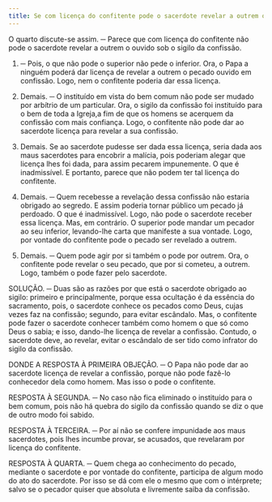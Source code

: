```yaml
---
title: Se com licença do confitente pode o sacerdote revelar a outrem o pecado ouvido sob o sigilo da confissão
---
```


O quarto discute-se assim. ─ Parece que com licença do confitente não pode o sacerdote revelar a outrem o ouvido sob o sigilo da confissão.  

1. ─ Pois, o que não pode o superior não pede o inferior. Ora, o Papa a ninguém poderá dar licença de revelar a outrem o pecado ouvido em confissão. Logo, nem o confitente poderia dar essa licença.  

2. Demais. ─ O instituído em vista do bem comum não pode ser mudado por arbítrio de um particular. Ora, o sigilo da confissão foi instituído para o bem de toda a Igreja,a fim de que os homens se acerquem da confissão com mais confiança. Logo, o confitente não pode dar ao sacerdote licença para revelar a sua confissão.  

3. Demais. Se ao sacerdote pudesse ser dada essa licença, seria dada aos maus sacerdotes para encobrir a malícia, pois poderiam alegar que licença lhes foi dada, para assim pecarem impunemente. O que é inadmissível. E portanto, parece que não podem ter tal licença do confitente.  

4. Demais. ─ Quem recebesse a revelação dessa confissão não estaria obrigado ao segredo. E assim poderia tornar público um pecado já perdoado. O que é inadmissível. Logo, não pode o sacerdote receber essa licença.  Mas, em contrário. O superior pode mandar um pecador ao seu inferior, levando-lhe carta que manifeste a sua vontade. Logo, por vontade do confitente pode o pecado ser revelado a outrem.  

2. Demais. ─ Quem pode agir por si também o pode por outrem. Ora, o confitente pode revelar o seu pecado, que por si cometeu, a outrem. Logo, também o pode fazer pelo sacerdote.  

SOLUÇÃO. ─ Duas são as razões por que está o sacerdote obrigado ao sigilo: primeiro e principalmente, porque essa ocultação é da essência do sacramento, pois, o sacerdote conhece os pecados como Deus, cujas vezes faz na confissão; segundo, para evitar escândalo. Mas, o confitente pode fazer o sacerdote conhecer também como homem o que só como Deus o sabia; e isso, dando-lhe licença de revelar a confissão. Contudo, o sacerdote deve, ao revelar, evitar o escândalo de ser tido como infrator do sigilo da confissão.  

DONDE A RESPOSTA À PRIMEIRA OBJEÇÃO. ─ O Papa não pode dar ao sacerdote licença de revelar a confissão, porque não pode fazê-lo conhecedor dela como homem. Mas isso o pode o confitente.  

RESPOSTA À SEGUNDA. ─ No caso não fica eliminado o instituído para o bem comum, pois não há quebra do sigilo da confissão quando se diz o que de outro modo foi sabido.  

RESPOSTA À TERCEIRA. ─ Por aí não se confere impunidade aos maus sacerdotes, pois lhes incumbe provar, se acusados, que revelaram por licença do confitente.  

RESPOSTA À QUARTA. ─ Quem chega ao conhecimento do pecado, mediante o sacerdote e por vontade do confitente, participa de algum modo do ato do sacerdote. Por isso se dá com ele o mesmo que com o intérprete; salvo se o pecador quiser que absoluta e livremente saiba da confissão.